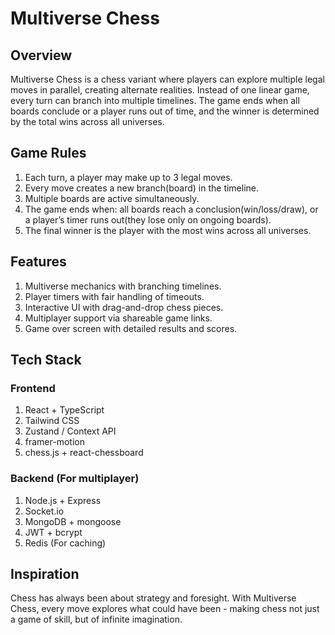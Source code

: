 # Multiverse Chess

## Overview

Multiverse Chess is a chess variant where players can explore multiple legal moves in parallel, creating alternate realities. Instead of one linear game, every turn can branch into multiple timelines. The game ends when all boards conclude or a player runs out of time, and the winner is determined by the total wins across all universes.

## Game Rules

1. Each turn, a player may make up to 3 legal moves.
2. Every move creates a new branch(board) in the timeline.
3. Multiple boards are active simultaneously.
4. The game ends when: all boards reach a conclusion(win/loss/draw), or a player’s timer runs out(they lose only on ongoing boards).
5. The final winner is the player with the most wins across all universes.

## Features

1. Multiverse mechanics with branching timelines.
2. Player timers with fair handling of timeouts.
3. Interactive UI with drag-and-drop chess pieces.
4. Multiplayer support via shareable game links.
5. Game over screen with detailed results and scores.

## Tech Stack

### Frontend

1. React + TypeScript
2. Tailwind CSS
3. Zustand / Context API
4. framer-motion
5. chess.js + react-chessboard

### Backend (For multiplayer)

1. Node.js + Express
2. Socket.io
3. MongoDB + mongoose
4. JWT + bcrypt
5. Redis (For caching)

## Inspiration

Chess has always been about strategy and foresight. With Multiverse Chess, every move explores what could have been - making chess not just a game of skill, but of infinite imagination.






